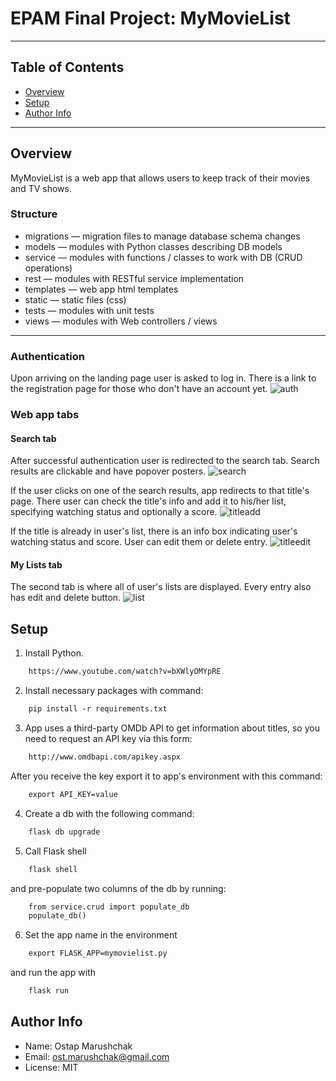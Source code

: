 # EPAM Final Project: MyMovieList
---
## Table of Contents
- [Overview](#overview)
- [Setup](#setup)
- [Author Info](#author-info)
---
## Overview
MyMovieList is a web app that allows users to keep track of their movies and TV shows.
### Structure
- migrations — migration files to manage database schema changes
- models — modules with Python classes describing DB models
- service — modules with functions / classes to work with DB (CRUD operations)
- rest — modules with RESTful service implementation
- templates — web app html templates
- static — static files (css)
- tests — modules with unit tests
- views — modules with Web controllers / views
---
### Authentication
Upon arriving on the landing page user is asked to log in. There is a link to the registration page for those who don't have an account yet.
![auth](https://user-images.githubusercontent.com/41839630/150019698-a2bcdbd4-ef56-4203-b009-ec9abe8a38c6.jpg)

### Web app tabs
#### Search tab
After successful authentication user is redirected to the search tab. Search results are clickable and have popover posters.
![search](https://user-images.githubusercontent.com/41839630/149953587-c5162875-24ce-477a-a65d-8caece2daf61.jpg)

If the user clicks on one of the search results, app redirects to that title's page. There user can check the title's info and add it to his/her list, specifying watching status and optionally a score.
![titleadd](https://user-images.githubusercontent.com/41839630/150017115-d7748c0e-1f25-4c36-8f8c-8e6dd35ae391.jpg)

If the title is already in user's list, there is an info box indicating user's watching status and score. User can edit them or delete entry.
![titleedit](https://user-images.githubusercontent.com/41839630/150028944-7d677e95-5aa5-4604-bf55-005161ad3269.jpg)

#### My Lists tab
The second tab is where all of user's lists are displayed. Every entry also has edit and delete button.
![list](https://user-images.githubusercontent.com/41839630/150019408-bdfa28ad-efc2-43b0-8326-68cc8aa2892f.jpg)

## Setup
1) Install Python.
```html
    https://www.youtube.com/watch?v=bXWlyOMYpRE
```
2) Install necessary packages with command:
```html
    pip install -r requirements.txt
```
3) App uses a third-party OMDb API to get information about titles, so you need to request an API key via this form:
```html
    http://www.omdbapi.com/apikey.aspx
```
  After you receive the key export it to app's environment with this command:
```html
    export API_KEY=value
```
4) Create a db with the following command:
```html
    flask db upgrade
```
5) Call Flask shell
```html
    flask shell
```
and pre-populate two columns of the db by running:
```html
    from service.crud import populate_db
    populate_db()
```
6) Set the app name in the environment
```html
    export FLASK_APP=mymovielist.py
```
and run the app with
```html
    flask run
```

## Author Info
- Name: Ostap Marushchak
- Email: ost.marushchak@gmail.com
- License: MIT
